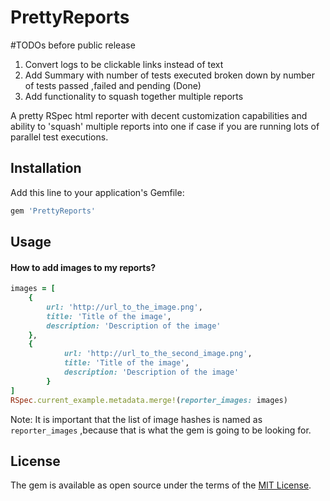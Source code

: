 # PrettyReports

#TODOs before public release

1) Convert logs to be clickable links instead of text
2) Add Summary with number of tests executed broken down by number of tests passed ,failed and 
 pending (Done)
3) Add functionality to squash together multiple reports

A pretty RSpec html reporter with decent customization capabilities and ability to 'squash' multiple 
  reports into one if case if you are running lots of parallel test executions.

## Installation

Add this line to your application's Gemfile:

```ruby
gem 'PrettyReports'
```

## Usage

#### How to add **images** to my reports? 

``` ruby 
images = [
    {
        url: 'http://url_to_the_image.png',
        title: 'Title of the image',
        description: 'Description of the image'
    },
    {
            url: 'http://url_to_the_second_image.png',
            title: 'Title of the image',
            description: 'Description of the image'
        }
]
RSpec.current_example.metadata.merge!(reporter_images: images)
```

Note: It is important that the list of image hashes is named as `reporter_images` ,because that is
what the gem is going to be looking for.

## License

The gem is available as open source under the terms of the [MIT License](http://opensource.org/licenses/MIT).

